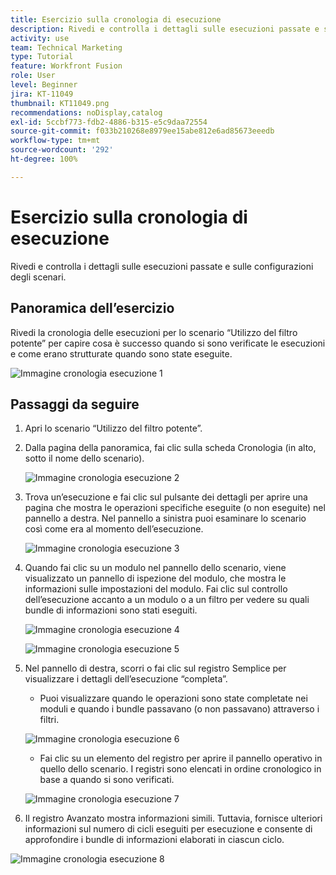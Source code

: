 ```yaml
---
title: Esercizio sulla cronologia di esecuzione
description: Rivedi e controlla i dettagli sulle esecuzioni passate e sulle configurazioni degli scenari.
activity: use
team: Technical Marketing
type: Tutorial
feature: Workfront Fusion
role: User
level: Beginner
jira: KT-11049
thumbnail: KT11049.png
recommendations: noDisplay,catalog
exl-id: 5ccbf773-fdb2-4886-b315-e5c9daa72554
source-git-commit: f033b210268e8979ee15abe812e6ad85673eeedb
workflow-type: tm+mt
source-wordcount: '292'
ht-degree: 100%

---
```


# Esercizio sulla cronologia di esecuzione

Rivedi e controlla i dettagli sulle esecuzioni passate e sulle configurazioni degli scenari.

## Panoramica dell’esercizio

Rivedi la cronologia delle esecuzioni per lo scenario “Utilizzo del filtro potente” per capire cosa è successo quando si sono verificate le esecuzioni e come erano strutturate quando sono state eseguite.

![Immagine cronologia esecuzione 1](../12-exercises/assets/execution-history-walkthrough-1.png)

## Passaggi da seguire

1. Apri lo scenario “Utilizzo del filtro potente”.
1. Dalla pagina della panoramica, fai clic sulla scheda Cronologia (in alto, sotto il nome dello scenario).

   ![Immagine cronologia esecuzione 2](../12-exercises/assets/execution-history-walkthrough-2.png)

1. Trova un’esecuzione e fai clic sul pulsante dei dettagli per aprire una pagina che mostra le operazioni specifiche eseguite (o non eseguite) nel pannello a destra. Nel pannello a sinistra puoi esaminare lo scenario così come era al momento dell’esecuzione.

   ![Immagine cronologia esecuzione 3](../12-exercises/assets/execution-history-walkthrough-3.png)

1. Quando fai clic su un modulo nel pannello dello scenario, viene visualizzato un pannello di ispezione del modulo, che mostra le informazioni sulle impostazioni del modulo. Fai clic sul controllo dell’esecuzione accanto a un modulo o a un filtro per vedere su quali bundle di informazioni sono stati eseguiti.

   ![Immagine cronologia esecuzione 4](../12-exercises/assets/execution-history-walkthrough-4.png)

   ![Immagine cronologia esecuzione 5](../12-exercises/assets/execution-history-walkthrough-5.png)


1. Nel pannello di destra, scorri o fai clic sul registro Semplice per visualizzare i dettagli dell’esecuzione “completa”.

   + Puoi visualizzare quando le operazioni sono state completate nei moduli e quando i bundle passavano (o non passavano) attraverso i filtri.

   ![Immagine cronologia esecuzione 6](../12-exercises/assets/execution-history-walkthrough-6.png)

   + Fai clic su un elemento del registro per aprire il pannello operativo in quello dello scenario. I registri sono elencati in ordine cronologico in base a quando si sono verificati.


   ![Immagine cronologia esecuzione 7](../12-exercises/assets/execution-history-walkthrough-7.png)


1. Il registro Avanzato mostra informazioni simili. Tuttavia, fornisce ulteriori informazioni sul numero di cicli eseguiti per esecuzione e consente di approfondire i bundle di informazioni elaborati in ciascun ciclo.

![Immagine cronologia esecuzione 8](../12-exercises/assets/execution-history-walkthrough-8.png)
